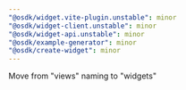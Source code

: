 ```yaml
---
"@osdk/widget.vite-plugin.unstable": minor
"@osdk/widget-client.unstable": minor
"@osdk/widget-api.unstable": minor
"@osdk/example-generator": minor
"@osdk/create-widget": minor
---
```


Move from "views" naming to "widgets"
